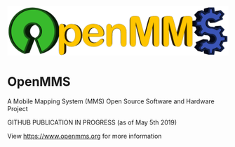 <!--- <img src="./images/logo_pc7_sm.png"> --->
<img src="./images/logo1_sm.png">

# OpenMMS
A Mobile Mapping System (MMS) Open Source Software and Hardware Project

GITHUB PUBLICATION IN PROGRESS (as of May 5th 2019)

View https://www.openmms.org for more information

